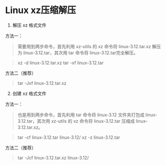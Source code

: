 # Linux xz压缩解压

1. 解压 xz 格式文件

 

 方法一：

> 需要用到两步命令，首先利用 xz-utils 的 xz 命令将 linux-3.12.tar.xz 解压为 linux-3.12.tar，其次用 tar 命令将 linux-3.12.tar完全解压。

> xz -d linux-3.12.tar.xz
> tar -xf linux-3.12.tar

方法二（推荐）

> tar -Jxf linux-3.12.tar.xz

2. 创建 xz 格式文件

 方法一：
> 也是用到两步命令，首先利用 tar 命令将 linux-3.12 文件夹打包成 linux-3.12.tar，其次用 xz-utils 的 xz 命令将 linux-3.12.tar 压缩成 linux-3.12.tar.xz。

> tar -cf linux-3.12.tar linux-3.12/
> xz -z linux-3.12.tar
 
方法二（推荐）
> tar -Jcf linux-3.12.tar.xz linux-3.12/
